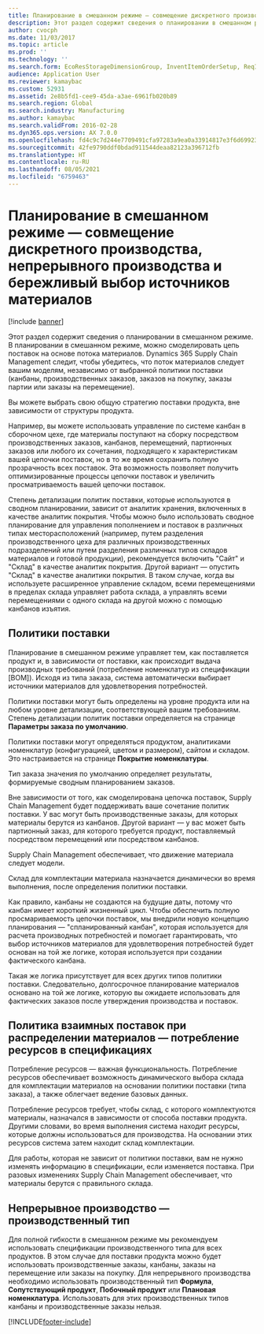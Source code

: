 ```yaml
---
title: Планирование в смешанном режиме — совмещение дискретного производства, непрерывного производства и бережливый выбор источников материалов
description: Этот раздел содержит сведения о планировании в смешанном режиме.
author: cvocph
ms.date: 11/03/2017
ms.topic: article
ms.prod: ''
ms.technology: ''
ms.search.form: EcoResStorageDimensionGroup, InventItemOrderSetup, ReqItemTable
audience: Application User
ms.reviewer: kamaybac
ms.custom: 52931
ms.assetid: 2e8b5fd1-cee9-45da-a3ae-6961fb020b89
ms.search.region: Global
ms.search.industry: Manufacturing
ms.author: kamaybac
ms.search.validFrom: 2016-02-28
ms.dyn365.ops.version: AX 7.0.0
ms.openlocfilehash: fd4c9c7d244e7709491cfa97283a9ea0a33914817e3f6d69923d4910796f276d
ms.sourcegitcommit: 42fe9790ddf0bdad911544deaa82123a396712fb
ms.translationtype: HT
ms.contentlocale: ru-RU
ms.lasthandoff: 08/05/2021
ms.locfileid: "6759463"
---
```

# <a name="mixed-mode-planning---combine-discrete-process-and-lean-sourcing"></a>Планирование в смешанном режиме — совмещение дискретного производства, непрерывного производства и бережливый выбор источников материалов

[!include [banner](../includes/banner.md)]

Этот раздел содержит сведения о планировании в смешанном режиме. В планировании в смешанном режиме, можно смоделировать цепь поставок на основе потока материалов. Dynamics 365 Supply Chain Management следит, чтобы убедитесь, что поток материалов следует вашим моделям, независимо от выбранной политики поставки (канбаны, производственных заказов, заказов на покупку, заказы партии или заказы на перемещение). 

Вы можете выбрать свою общую стратегию поставки продукта, вне зависимости от структуры продукта.  

Например, вы можете использовать управление по системе канбан в сборочном цехе, где материалы поступают на сборку посредством производственных заказов, канбанов, перемещений, партионных заказов или любого их сочетания, подходящего к характеристикам вашей цепочки поставок, но в то же время сохранить полную прозрачность всех поставок. Эта возможность позволяет получить оптимизированные процессы цепочки поставок и увеличить просматриваемость вашей цепочки поставок.  

Степень детализации политик поставки, которые используются в сводном планировании, зависит от аналитик хранения, включенных в качестве аналитик покрытия. Чтобы можно было использовать сводное планирование для управления пополнением и поставок в различных типах месторасположений (например, путем разделения производственного цеха для различных производственных подразделений или путем разделения различных типов складов материалов и готовой продукции), рекомендуется включить "Сайт" и "Склад" в качестве аналитик покрытия. Другой вариант — опустить "Склад" в качестве аналитики покрытия. В таком случае, когда вы используете расширенное управление складом, всеми перемещениями в пределах склада управляет работа склада, а управлять всеми перемещениями с одного склада на другой можно с помощью канбанов изъятия.

## <a name="supply-policies"></a>Политики поставки
Планирование в смешанном режиме управляет тем, как поставляется продукт и, в зависимости от поставки, как происходит выдача производных требований (потребление номенклатур из спецификации \[BOM\]). Исходя из типа заказа, система автоматически выбирает источники материалов для удовлетворения потребностей.  

Политики поставки могут быть определены на уровне продукта или на любом уровне детализации, соответствующей вашим требованиям. Степень детализации политик поставки определяется на странице **Параметры заказа по умолчанию**.  

Политики поставки могут определяться продуктом, аналитиками номенклатур (конфигурацией, цветом и размером), сайтом и складом. Это настраивается на странице **Покрытие номенклатуры**.  

Тип заказа значения по умолчанию определяет результаты, формируемые сводным планированием заказов.  

Вне зависимости от того, как смоделирована цепочка поставок, Supply Chain Management будет поддерживать ваше сочетание политик поставки. У вас могут быть производственные заказы, для которых материалы берутся из канбанов. Другой вариант — у вас может быть партионный заказ, для которого требуется продукт, поставляемый посредством перемещений или посредством канбанов.  

Supply Chain Management обеспечивает, что движение материала следует модели.  

Склад для комплектации материала назначается динамически во время выполнения, после определения политики поставки.  

Как правило, канбаны не создаются на будущие даты, потому что канбан имеет короткий жизненный цикл. Чтобы обеспечить полную просмариваемость цепочки поставок, мы внедрили новую концепцию планирования — "спланированный канбан", которая используется для расчета производных потребностей и помогает гарантировать, что выбор источников материалов для удовлетворения потребностей будет основан на той же логике, которая используется при создании фактического канбана.  

Такая же логика присутствует для всех других типов политики поставки. Следовательно, долгосрочное планирование материалов основано на той же логике, которую вы ожидаете использовать для фактических заказов после утверждения производства и поставок.

## <a name="materials-allocation-cross-supply-policy--resource-consumption-on-boms"></a>Политика взаимных поставок при распределении материалов — потребление ресурсов в спецификациях
Потребление ресурсов — важная функциональность. Потребление ресурсов обеспечивает возможность динамического выбора склада для комплектации материалов на основании политики поставки (типа заказа), а также облегчает ведение базовых данных.  

Потребление ресурсов требует, чтобы склад, с которого комплектуются материалы, назначался в зависимости от способа поставки продукта. Другими словами, во время выполнения система находит ресурсы, которые должны использоваться для производства. На основании этих ресурсов система затем находит склад комплектации.  

Для работы, которая не зависит от политики поставки, вам не нужно изменять информацию в спецификации, если изменяется поставка. При разовых изменениях Supply Chain Management обеспечивает, что материалы берутся с правильного склада.

## <a name="process-manufacturing--the-production-type"></a>Непрерывное производство — производственный тип
Для полной гибкости в смешанном режиме мы рекомендуем использовать спецификации производственного типа для всех продуктов. В этом случае для поставки продукта можно будет использовать производственные заказы, канбаны, заказы на перемещение или заказы на покупку. Для непрерывного производства необходимо использовать производственный тип **Формула**, **Сопутствующий продукт**, **Побочный продукт** или **Плановая номенклатура**. Использовать для этих производственных типов канбаны и производственные заказы нельзя.





[!INCLUDE[footer-include](../../includes/footer-banner.md)]